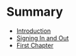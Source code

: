 # Summary

* [Introduction](README.md)
* [Signing In and Out](signing-in-and-out.md)
* [First Chapter](chapter1.md)

